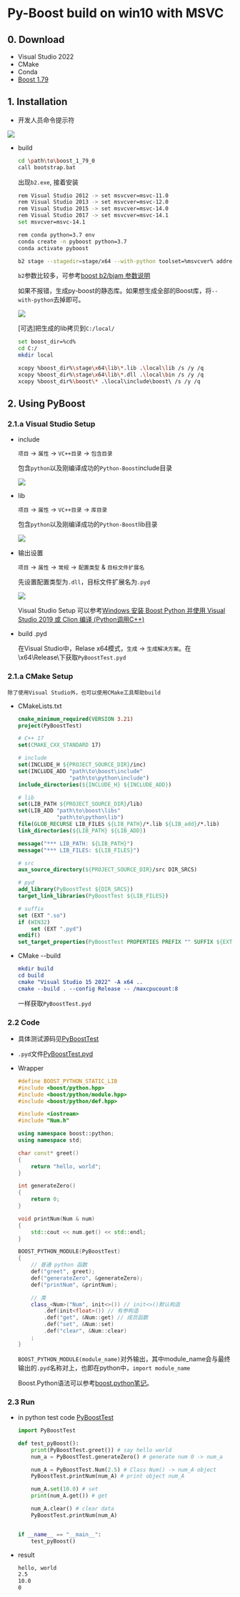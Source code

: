 # Py-Boost build on win10 with MSVC
## 0. Download
- Visual Studio 2022
- CMake
- Conda
- [Boost 1.79](https://nchc.dl.sourceforge.net/project/boost/boost/1.79.0/boost_1_79_0.zip)

## 1. Installation
- 开发人员命令提示符

![](./pics/cl0.png)

- build

    ```bash
    cd \path\to\boost_1_79_0
    call bootstrap.bat
    ```

    出现`b2.exe`, 接着安装

    ```bash
    rem Visual Studio 2012 -> set msvcver=msvc-11.0
    rem Visual Studio 2013 -> set msvcver=msvc-12.0
    rem Visual Studio 2015 -> set msvcver=msvc-14.0
    rem Visual Studio 2017 -> set msvcver=msvc-14.1
    set msvcver=msvc-14.1

    rem conda python=3.7 env
    conda create -n pyboost python=3.7
    conda activate pyboost

    b2 stage --stagedir=stage/x64 --with-python toolset=%msvcver% address-model=64 link=static threading=multi runtime-link=shared --build-type=complete -j8
    ```

    `b2`参数比较多，可参考[boost b2/bjam 参数说明](https://blog.csdn.net/zhangzq86/article/details/90030094)

    如果不报错，生成py-boost的静态库。如果想生成全部的Boost库，将`--with-python`去掉即可。

    ![](./pics/cl1.png)

    [可选]把生成的lib拷贝到`C:/local/`
    ```bash
    set boost_dir=%cd%
    cd C:/
    mkdir local

    xcopy %boost_dir%\stage\x64\lib\*.lib .\local\lib /s /y /q
    xcopy %boost_dir%\stage\x64\lib\*.dll .\local\bin /s /y /q
    xcopy %boost_dir%\boost\* .\local\include\boost\ /s /y /q
    ```

## 2. Using PyBoost
### 2.1.a Visual Studio Setup

- include

    `项目` -> `属性` -> `VC++目录` -> `包含目录`

    包含`python`以及刚编译成功的`Python-Boost`include目录

    ![](./pics/vs1.png) 

- lib

    `项目` -> `属性` -> `VC++目录` -> `库目录`

    包含`python`以及刚编译成功的`Python-Boost`lib目录

    ![](./pics/vs2.png)

- 输出设置

    `项目` -> `属性` -> `常规` -> `配置类型` & `目标文件扩展名`

    先设置配置类型为`.dll`，目标文件扩展名为`.pyd`

    ![](./pics/vs3.png)

    Visual Studio Setup 可以参考[Windows 安装 Boost Python 并使用 Visual Studio 2019 或 Clion 编译 (Python调用C++) ](https://blog.forgiveher.cn/posts/1574671900/)

- build .pyd

    在Visual Studio中，Relase x64模式，`生成` -> `生成解决方案`。在\x64\Release\下获取`PyBoostTest.pyd`

### 2.1.a CMake Setup

    除了使用Visual Studio外，也可以使用CMake工具帮助build

- CMakeLists.txt

    ```CMake
    cmake_minimum_required(VERSION 3.21)
    project(PyBoostTest)

    # C++ 17
    set(CMAKE_CXX_STANDARD 17)

    # include
    set(INCLUDE_H ${PROJECT_SOURCE_DIR}/inc)
    set(INCLUDE_ADD "path\to\boost\include" 
                    "path\to\python\include")
    include_directories(${INCLUDE_H} ${INCLUDE_ADD})

    # lib
    set(LIB_PATH ${PROJECT_SOURCE_DIR}/lib)
    set(LIB_ADD "path\to\boost\libs" 
                "path\to\python\lib")
    file(GLOB_RECURSE LIB_FILES ${LIB_PATH}/*.lib ${LIB_add}/*.lib)
    link_directories(${LIB_PATH} ${LIB_ADD})

    message("*** LIB_PATH: ${LIB_PATH}")
    message("*** LIB_FILES: ${LIB_FILES}")

    # src
    aux_source_directory(${PROJECT_SOURCE_DIR}/src DIR_SRCS)

    # pyd
    add_library(PyBoostTest ${DIR_SRCS})
    target_link_libraries(PyBoostTest ${LIB_FILES})

    # suffix
    set (EXT ".so")
    if (WIN32)
        set (EXT ".pyd")
    endif()
    set_target_properties(PyBoostTest PROPERTIES PREFIX "" SUFFIX ${EXT})
    ```

- CMake --build

    ```CMake
    mkdir build
    cd build
    cmake "Visual Studio 15 2022" -A x64 ..
    cmake --build . --config Release -- /maxcpucount:8
    ```

    一样获取`PyBoostTest.pyd`

### 2.2 Code

- 具体测试源码见[PyBoostTest](./code/PyBoostTest)
- `.pyd`文件[PyBoostTest.pyd](./code/PyBoostTest/PyBoostTest.pyd)
- Wrapper
    ```C++
    #define BOOST_PYTHON_STATIC_LIB
    #include <boost/python.hpp>
    #include <boost/python/module.hpp>
    #include <boost/python/def.hpp>

    #include <iostream>
    #include "Num.h"

    using namespace boost::python;
    using namespace std;

    char const* greet() 
    {
        return "hello, world";
    }

    int generateZero()
    {
        return 0;
    }

    void printNum(Num & num)
    {
        std::cout << num.get() << std::endl;
    }

    BOOST_PYTHON_MODULE(PyBoostTest)
    {
        // 普通 python 函数
        def("greet", greet);
        def("generateZero", &generateZero);
        def("printNum", &printNum);

        // 类
        class_<Num>("Num", init<>()) // init<>()默认构造
            .def(init<float>()) // 有参构造
            .def("get", &Num::get) // 成员函数
            .def("set", &Num::set)
            .def("clear", &Num::clear)
        ;
    }
    ```

    `BOOST_PYTHON_MODULE(module_name)`对外输出，其中module_name会与最终输出的`.pyd`名称对上，也即在python中，`import module_name`

    Boost.Python语法可以参考[boost.python笔记](https://www.jianshu.com/p/0fee49c58caa)。

### 2.3 Run

- in python test code [PyBoostTest](./code/PyBoostTest/PyBoostTest.py)

    ```Python
    import PyBoostTest

    def test_pyBoost():
        print(PyBoostTest.greet()) # say hello world
        num_a = PyBoostTest.generateZero() # generate num 0 -> num_a

        num_A = PyBoostTest.Num(2.5) # Class Num() -> num_A object
        PyBoostTest.printNum(num_A) # print object num_A

        num_A.set(10.0) # set
        print(num_A.get()) # get

        num_A.clear() # clear data
        PyBoostTest.printNum(num_A)


    if __name__ == "__main__":
        test_pyBoost()
    ```

- result
    ```Bash
    hello, world
    2.5
    10.0
    0
    ```